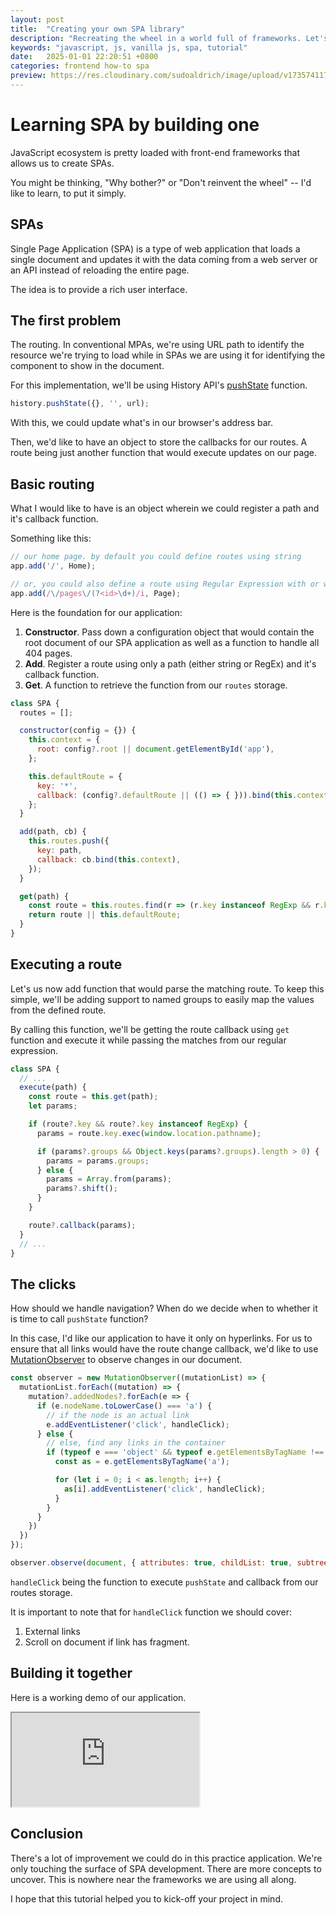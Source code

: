 ```yaml
---
layout: post
title:  "Creating your own SPA library"
description: "Recreating the wheel in a world full of frameworks. Let's learn how-to create a SPA."
keywords: "javascript, js, vanilla js, spa, tutorial"
date:   2025-01-01 22:20:51 +0800
categories: frontend how-to spa
preview: https://res.cloudinary.com/sudoaldrich/image/upload/v1735741173/blogs/thumbnails/SPA_tuxf1r.png
---
```


# Learning SPA by building one

JavaScript ecosystem is pretty loaded with front-end frameworks that allows us to create SPAs.

You might be thinking, "Why bother?" or "Don't reinvent the wheel" -- I'd like to learn, to put it simply.

## SPAs

Single Page Application (SPA) is a type of web application that loads a single document
and updates it with the data coming from a web server  or an API instead of reloading the entire page.

The idea is to provide a rich user interface.

## The first problem

The routing. In conventional MPAs, we're using URL path to identify the resource we're trying to load while 
in SPAs we are using it for identifying the component to show in the document.

For this implementation, we'll be using History API's [pushState](https://developer.mozilla.org/en-US/docs/Web/API/History/pushState) function.

```js
history.pushState({}, '', url);
```

With this, we could update what's in our browser's address bar.

Then, we'd like to have an object to store the callbacks for our routes.
A route being just another function that would execute updates on our page.

## Basic routing

What I would like to have is an object wherein we could register a path and it's callback function.

Something like this:
```js
// our home page. by default you could define routes using string
app.add('/', Home);

// or, you could also define a route using Regular Expression with or without named groups
app.add(/\/pages\/(?<id>\d+)/i, Page);
```

Here is the foundation for our application:

1. **Constructor**. Pass down a configuration object that would contain the root document of our SPA application as
  well as a function to handle all 404 pages.
2. **Add**. Register a route using only a path (either string or RegEx) and it's callback function.
3. **Get**. A function to retrieve the function from our `routes` storage.

```js
class SPA {
  routes = [];

  constructor(config = {}) {
    this.context = {
      root: config?.root || document.getElementById('app'),
    };

    this.defaultRoute = {
      key: '*',
      callback: (config?.defaultRoute || (() => { })).bind(this.context),
    };
  }

  add(path, cb) {
    this.routes.push({
      key: path,
      callback: cb.bind(this.context),
    });
  }

  get(path) {
    const route = this.routes.find(r => (r.key instanceof RegExp && r.key.test(path)) || r.key === path);
    return route || this.defaultRoute;
  }
}
```

## Executing a route

Let's us now add function that would parse the matching route. To keep this simple, we'll be
adding support to named groups to easily map the values from the defined route.

By calling this function, we'll be getting the route callback using `get` function and 
execute it while passing the matches from our regular expression.

```js
class SPA {
  // ...
  execute(path) {
    const route = this.get(path);
    let params;

    if (route?.key && route?.key instanceof RegExp) {
      params = route.key.exec(window.location.pathname);

      if (params?.groups && Object.keys(params?.groups).length > 0) {
        params = params.groups;
      } else {
        params = Array.from(params);
        params?.shift();
      }
    }

    route?.callback(params);
  }
  // ...
}
```

## The clicks

How should we handle navigation? When do we decide when to  whether it is time to call `pushState` function?

In this case, I'd like our application to have it only on hyperlinks.
For us to ensure that all links would have the route change callback, we'd like to use
[MutationObserver](https://developer.mozilla.org/en-US/docs/Web/API/MutationObserver) to observe changes in
our document.
```js
const observer = new MutationObserver((mutationList) => {
  mutationList.forEach((mutation) => {
    mutation?.addedNodes?.forEach(e => {
      if (e.nodeName.toLowerCase() === 'a') {
        // if the node is an actual link
        e.addEventListener('click', handleClick);
      } else {
        // else, find any links in the container
        if (typeof e === 'object' && typeof e.getElementsByTagName !== 'undefined') {
          const as = e.getElementsByTagName('a');

          for (let i = 0; i < as.length; i++) {
            as[i].addEventListener('click', handleClick);
          }
        }
      }
    })
  })
});

observer.observe(document, { attributes: true, childList: true, subtree: true });
```

`handleClick` being the function to execute `pushState` and callback from our routes storage.

It is important to note that for `handleClick` function we should cover:
1. External links
2. Scroll on document if link has fragment.


## Building it together

Here is a working demo of our application.

<iframe src="https://stackblitz.com/edit/vitejs-vite-1zqfcjcy?embed=1&file=src%2Fmain.js"></iframe>

## Conclusion

There's a lot of improvement we could do in this practice application. 
We're only touching the surface of SPA development. There are more concepts to uncover.
This is nowhere near the frameworks we are using all along.

I hope that this tutorial helped you to kick-off your project in mind.


